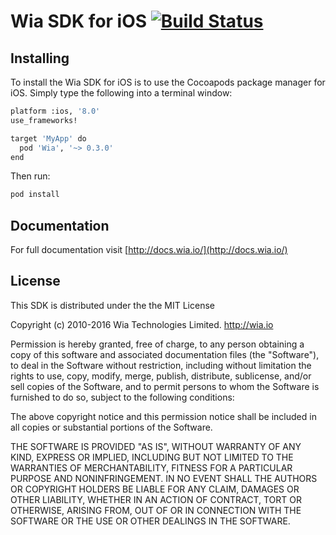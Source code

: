 # Wia SDK for iOS [![Build Status](https://travis-ci.org/wiaio/wia-ios-sdk.svg?branch=master)](https://travis-ci.org/wiaio/wia-ios-sdk)

## Installing
To install the Wia SDK for iOS is to use the Cocoapods package manager for iOS. Simply type the following into a terminal window:

```sh
platform :ios, '8.0'
use_frameworks!

target 'MyApp' do
  pod 'Wia', '~> 0.3.0'
end
```

Then run:
```sh
pod install
```

## Documentation
For full documentation visit [http://docs.wia.io/](http://docs.wia.io/)


## License
This SDK is distributed under the the MIT License

Copyright (c) 2010-2016 Wia Technologies Limited. http://wia.io

Permission is hereby granted, free of charge, to any person obtaining a copy
of this software and associated documentation files (the "Software"), to deal
in the Software without restriction, including without limitation the rights
to use, copy, modify, merge, publish, distribute, sublicense, and/or sell
copies of the Software, and to permit persons to whom the Software is
furnished to do so, subject to the following conditions:

The above copyright notice and this permission notice shall be included in
all copies or substantial portions of the Software.

THE SOFTWARE IS PROVIDED "AS IS", WITHOUT WARRANTY OF ANY KIND, EXPRESS OR
IMPLIED, INCLUDING BUT NOT LIMITED TO THE WARRANTIES OF MERCHANTABILITY,
FITNESS FOR A PARTICULAR PURPOSE AND NONINFRINGEMENT. IN NO EVENT SHALL THE
AUTHORS OR COPYRIGHT HOLDERS BE LIABLE FOR ANY CLAIM, DAMAGES OR OTHER
LIABILITY, WHETHER IN AN ACTION OF CONTRACT, TORT OR OTHERWISE, ARISING FROM,
OUT OF OR IN CONNECTION WITH THE SOFTWARE OR THE USE OR OTHER DEALINGS IN
THE SOFTWARE.
